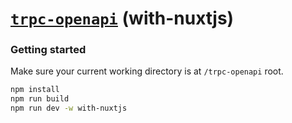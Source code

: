 # [**`trpc-openapi`**](../../README.md) (with-nuxtjs)

### Getting started

Make sure your current working directory is at `/trpc-openapi` root.

```bash
npm install
npm run build
npm run dev -w with-nuxtjs
```
